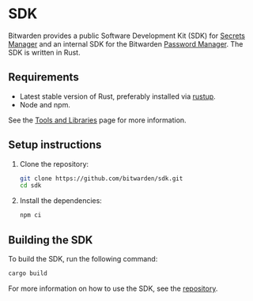 # SDK

Bitwarden provides a public Software Development Kit (SDK) for [Secrets Manager][sm] and an internal
SDK for the Bitwarden [Password Manager][pm]. The SDK is written in Rust.

## Requirements

- Latest stable version of Rust, preferably installed via [rustup](https://rustup.rs/).
- Node and npm.

See the [Tools and Libraries](../../tools) page for more information.

## Setup instructions

1.  Clone the repository:

    ```bash
    git clone https://github.com/bitwarden/sdk.git
    cd sdk
    ```

2.  Install the dependencies:

    ```bash
    npm ci
    ```

## Building the SDK

To build the SDK, run the following command:

```bash
cargo build
```

For more information on how to use the SDK, see the [repository](https://github.com/bitwarden/sdk).

[sm]: https://bitwarden.com/products/secrets-manager/
[pm]: https://bitwarden.com/
